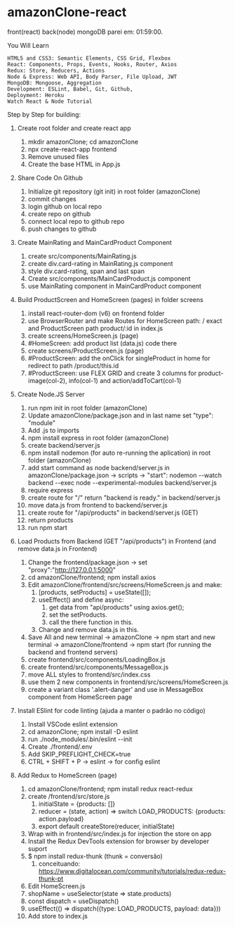 # amazonClone-react
front(react) back(node) mongoDB
parei em: 01:59:00.

You Will Learn

    HTML5 and CSS3: Semantic Elements, CSS Grid, Flexbox
    React: Components, Props, Events, Hooks, Router, Axios
    Redux: Store, Reducers, Actions
    Node & Express: Web API, Body Parser, File Upload, JWT
    MongoDB: Mongoose, Aggregation
    Development: ESLint, Babel, Git, Github,
    Deployment: Heroku
    Watch React & Node Tutorial

Step by Step for building:

1. Create root folder and create react app
    1. mkdir amazonClone; cd amazonClone
    2. npx create-react-app frontend
    3. Remove unused files
    4. Create the base HTML in App.js
    
2. Share Code On Github 
    1. Initialize git repository (git init) in root folder (amazonClone)
    2. commit changes
    3. login github on local repo
    4. create repo on github
    5. connect local repo to github repo
    6. push changes to github
    
3. Create MainRating and MainCardProduct Component
    1. create src/components/MainRating.js
    2. create div.card-rating in MainRating.js component
    3. style div.card-rating, span and last span
    4. Create src/components/MainCardProduct.js component
    5. use MainRating component in MainCardProduct component
    
4. Build ProductScreen and HomeScreen (pages) in folder screens
    1. install react-router-dom (v6) on frontend folder
    2. use BrowserRouter and make Routes for HomeScreen path: / exact and ProductScreen path product/:id in index.js 
    3. create screens/HomeScreen.js (page)
    4. #HomeScreen: add product list (data.js) code there
    5. create screens/ProductScreen.js (page)
    6. #ProductScreen: add the onClick for singleProduct in home for redirect to path /product/this.id
    7. #ProductScreen: use FLEX GRID and create 3 columns for product-image(col-2), info(col-1) and action/addToCart(col-1)
    
5. Create Node.JS Server
    1. run npm init in root folder (amazonClone)
    2. Update amazonClone/package.json and in last name set "type": "module"
    3. Add .js to imports
    4. npm install express in root folder (amazonClone)
    5. create backend/server.js
    6. npm install nodemon (for auto re-running the aplication) in root folder (amazonClone)
    7. add start command as node backend/server.js in amazonClone/package.json -> scripts -> "start": nodemon --watch backend --exec node --experimental-modules backend/server.js
    8. require express
    9. create route for "/" return "backend is ready." in backend/server.js
    10. move data.js from frontend to backend/server.js
    11. create route for "/api/products" in backend/server.js (GET)
    12. return products
    13. run npm start 
    
6. Load Products from Backend (GET "/api/products") in Frontend (and remove data.js in Frontend)
    1. Change the frontend/package.json -> set "proxy":"http://127.0.0.1:5000"
    2. cd amazonClone/frontend; npm install axios
    3. Edit amazonClone/frontend/src/screens/HomeScreen.js and make:
        1. [products, setProducts] = useState([]);
        2. useEffect() and define async:
            1. get data from "api/products" using axios.get();
            2. set the setProducts.
            3. call the there function in this.
        3. Change and remove data.js in this.
    4. Save All and new terminal -> amazonClone -> npm start and new terminal -> amazonClone/frontend -> npm start (for running the backend and frontend servers)
    5. create frontend/src/components/LoadingBox.js
    6. create frontend/src/components/MessageBox.js
    7. move ALL styles to frontend/src/index.css
    8. use them 2 new components in frontend/src/screens/HomeScreen.js
    9. create a variant class '.alert-danger' and use in MessageBox component from HomeScreen page

7. Install ESlint for code linting (ajuda a manter o padrão no código)
    1. Install VSCode eslint extension
    2. cd amazonClone; npm install -D eslint
    3. run ./node_modules/.bin/eslint --init 
    4. Create ./frontend/.env
    5. Add SKIP_PREFLIGHT_CHECK=true 
    6. CTRL + SHIFT + P -> eslint -> for config eslint 

8. Add Redux to HomeScreen (page)
    1. cd amazonClone/frontend; npm install redux react-redux
    2. create /frontend/src/store.js
        1. initialState = {products: []}
        2. reducer = (state, action) => switch LOAD_PRODUCTS: {products: action.payload}
        3. export default createStore(reducer, initialState)
    3. Wrap with <Provider store={store}> in frontend/src/index.js for injection the store on app 
    4. Install the Redux DevTools extension for browser by developer suport
    5. $ npm install redux-thunk (thunk = conversão) 
        1. conceituando: https://www.digitalocean.com/community/tutorials/redux-redux-thunk-pt
    5. Edit HomeScreen.js
    6. shopName = useSelector(state => state.products)
    7. const dispatch = useDispatch()
    8. useEffect(() => dispatch({type: LOAD_PRODUCTS, payload: data}))
    9. Add store to index.js